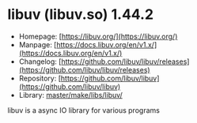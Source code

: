 # libuv (libuv.so) 1.44.2
 - Homepage: [https://libuv.org/](https://libuv.org/)
 - Manpage: [https://docs.libuv.org/en/v1.x/](https://docs.libuv.org/en/v1.x/)
 - Changelog: [https://github.com/libuv/libuv/releases](https://github.com/libuv/libuv/releases)
 - Repository: [https://github.com/libuv/libuv](https://github.com/libuv/libuv)
 - Library: [master/make/libs/libuv/](https://github.com/Freetz-NG/freetz-ng/tree/master/make/libs/libuv/)

libuv is a async IO library for various programs
